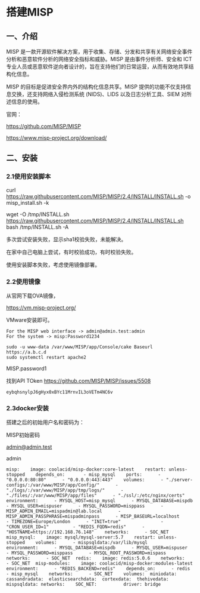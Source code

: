 # 搭建MISP

## 一、介绍

MISP 是一款开源软件解决方案，用于收集、存储、分发和共享有关网络安全事件分析和恶意软件分析的网络安全指标和威胁。MISP 是由事件分析师、安全和 ICT 专业人员或恶意软件逆向者设计的，旨在支持他们的日常运营，从而有效地共享结构化信息。

MISP 的目标是促进安全界内外的结构化信息共享。MISP 提供的功能不仅支持信息交换，还支持网络入侵检测系统 (NIDS)、LIDS 以及日志分析工具、SIEM 对所述信息的使用。

官网：

https://github.com/MISP/MISP

https://www.misp-project.org/download/



## 二、安装

### 2.1使用安装脚本

curl https://raw.githubusercontent.com/MISP/MISP/2.4/INSTALL/INSTALL.sh -o misp_install.sh -k


wget -O /tmp/INSTALL.sh https://raw.githubusercontent.com/MISP/MISP/2.4/INSTALL/INSTALL.sh
bash /tmp/INSTALL.sh -A



多次尝试安装失败，显示sha1校验失败，未能解决。

在家中自己电脑上尝试，有时校验成功，有时校验失败。

使用安装脚本失败，考虑使用镜像部署。

### 2.2使用镜像

从官网下载OVA镜像，

https://vm.misp-project.org/

VMware安装即可。
```
For the MISP web interface -> admin@admin.test:admin
For the system -> misp:Password1234
```

```
sudo -u www-data /var/www/MISP/app/Console/cake Baseurl https://a.b.c.d
sudo systemctl restart apache2
```

MISP.password1

找到API TOken
https://github.com/MISP/MISP/issues/5508

```
eybqhsnylpJ6gHyx0xBYc11MrnvIL3oVETm4NC6v
```


### 2.3docker安装

搭建之后的初始用户名和密码为：

MISP初始密码

[admin@admin.test](mailto:admin@admin.test)

admin

```
misp:    image: coolacid/misp-docker:core-latest    restart: unless-stopped    depends_on:       - misp_mysql    ports:      - "0.0.0.0:80:80"      - "0.0.0.0:443:443"    volumes:      - "./server-configs/:/var/www/MISP/app/Config/"      - "./logs/:/var/www/MISP/app/tmp/logs/"      - "./files/:/var/www/MISP/app/files"      - "./ssl/:/etc/nginx/certs"    environment:      - MYSQL_HOST=misp_mysql      - MYSQL_DATABASE=mispdb      - MYSQL_USER=mispuser      - MYSQL_PASSWORD=misppass      - MISP_ADMIN_EMAIL=mispadmin@lab.local      - MISP_ADMIN_PASSPHRASE=mispadminpass      - MISP_BASEURL=localhost      - TIMEZONE=Europe/London      - "INIT=true"               - "CRON_USER_ID=1"         - "REDIS_FQDN=redis"      - "HOSTNAME=https://192.168.76.148"    networks:      - SOC_NET   misp_mysql:    image: mysql/mysql-server:5.7    restart: unless-stopped    volumes:      - mispsqldata:/var/lib/mysql       environment:      - MYSQL_DATABASE=mispdb      - MYSQL_USER=mispuser      - MYSQL_PASSWORD=misppass      - MYSQL_ROOT_PASSWORD=mispass    networks:      - SOC_NET  redis:    image: redis:5.0.6    networks:      - SOC_NET  misp-modules:    image: coolacid/misp-docker:modules-latest    environment:      - "REDIS_BACKEND=redis"    depends_on:      - redis      - misp_mysql    networks:      - SOC_NET    volumes:  miniodata:  cassandradata:  elasticsearchdata:  cortexdata:  thehivedata:  mispsqldata: networks:    SOC_NET:          driver: bridge
```
